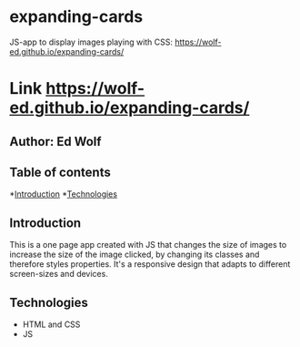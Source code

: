 # expanding-cards
JS-app to display images playing with CSS: https://wolf-ed.github.io/expanding-cards/

# Link **https://wolf-ed.github.io/expanding-cards/**

## Author: Ed Wolf
## Table of contents
*[Introduction](#Introduction)
*[Technologies](#Technologies)

## Introduction

This is a one page app created with JS that changes the size of images to increase the size of the image clicked, 
by changing its classes and therefore styles properties.
It's a responsive design that adapts to different screen-sizes and devices.

## Technologies

* HTML and CSS
* JS
